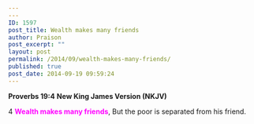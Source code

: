 ```yaml
---
---
ID: 1597
post_title: Wealth makes many friends
author: Praison
post_excerpt: ""
layout: post
permalink: /2014/09/wealth-makes-many-friends/
published: true
post_date: 2014-09-19 09:59:24
---
```

<strong>Proverbs 19:4</strong>
<strong> New King James Version (NKJV)</strong>

4 <span style="color: #ff00ff;"><strong>Wealth makes many friends</strong></span>,
But the poor is separated from his friend.
